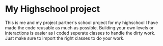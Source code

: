 # My Highschool project
This is me and my project partner's school project for my highschool
I have made the code reusable as much as possible.
Building your own levels or interactions is easier as i coded seperate classes to handle the dirty work.
Just make sure to import the right classes to do your work.
